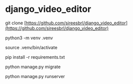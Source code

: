 # django_video_editor

git clone [https://github.com/sireesbrl/django_video_editor](https://github.com/sireesbrl/django_video_editor)

python3 -m venv .venv

source .venv/bin/activate

pip install -r requirements.txt

python manage.py migrate

python manage.py runserver